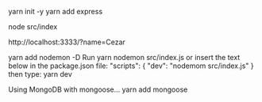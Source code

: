 yarn init -y
yarn add express

node src/index

http://localhost:3333/?name=Cezar

yarn add nodemon -D
Run yarn nodemon src/index.js or insert the text below in the package.json file:
"scripts": {
  "dev": "nodemom src/index.js"
}
then type: yarn dev

Using MongoDB with mongoose... yarn add mongoose